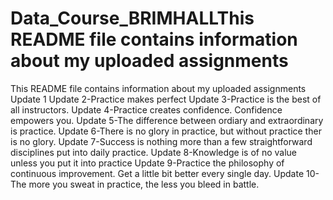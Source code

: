 # Data_Course_BRIMHALLThis README file contains information about my uploaded assignments
This README file contains information about my uploaded assignments
Update 1
Update 2-Practice makes perfect
Update 3-Practice is the best of all instructors.
Update 4-Practice creates confidence. Confidence empowers you.
Update 5-The difference between ordiary and extraordinary is practice.
Update 6-There is no glory in practice, but without practice ther is no glory.
Update 7-Success is nothing more than a few straightforward disciplines put into daily practice.
Update 8-Knowledge is of no value unless you put it into practice
Update 9-Practice the philosophy of continuous improvement. Get a little bit better every single day.
Update 10-The more you sweat in practice, the less you bleed in battle.
